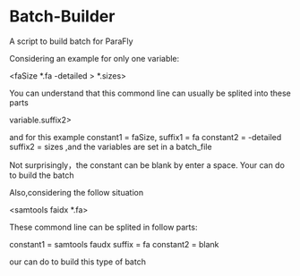 # Batch-Builder
A  script to build batch for ParaFly

Considering an example for only one variable:

<faSize *.fa -detailed > *.sizes>

You can understand that this commond line can usually be splited into these parts

<constant1 variable.suffix1 constant2 > variable.suffix2>

and for this example constant1 = faSize, suffix1 = fa constant2 = -detailed suffix2 = sizes ,and the variables are set in a batch_file

Not surprisingly，the constant can be blank by enter a space. Your can do <sh batch_standard.sh> to build the batch

Also,considering the follow situation

<samtools faidx *.fa>

These commond line can be splited in follow parts:

<constant1 variable.suffix constant2>

constant1 = samtools faudx suffix =  fa constant2 = blank

our can do <sh batch_noneout.sh> to build this type of batch
